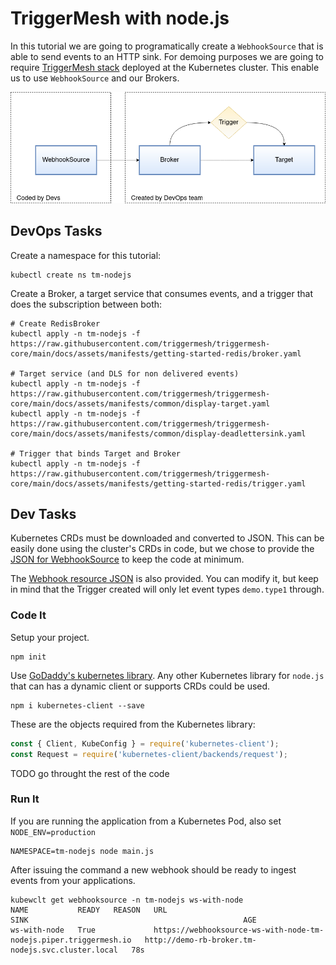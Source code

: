 # TriggerMesh with node.js

In this tutorial we are going to programatically create a `WebhookSource` that is able to send events to an HTTP sink.
For demoing purposes we are going to require [TriggerMesh stack](https://docs.triggermesh.io/installation/kubernetes-yaml/) deployed at the Kubernetes cluster. This enable us to use `WebhookSource` and our Brokers.

![coded-webhook](assets/coded-webhooksource.png)

## DevOps Tasks

Create a namespace for this tutorial:

```console
kubectl create ns tm-nodejs
```

Create a Broker, a target service that consumes events, and a trigger that does the subscription between both:

```console
# Create RedisBroker
kubectl apply -n tm-nodejs -f https://raw.githubusercontent.com/triggermesh/triggermesh-core/main/docs/assets/manifests/getting-started-redis/broker.yaml

# Target service (and DLS for non delivered events)
kubectl apply -n tm-nodejs -f https://raw.githubusercontent.com/triggermesh/triggermesh-core/main/docs/assets/manifests/common/display-target.yaml
kubectl apply -n tm-nodejs -f https://raw.githubusercontent.com/triggermesh/triggermesh-core/main/docs/assets/manifests/common/display-deadlettersink.yaml

# Trigger that binds Target and Broker
kubectl apply -n tm-nodejs -f https://raw.githubusercontent.com/triggermesh/triggermesh-core/main/docs/assets/manifests/getting-started-redis/trigger.yaml
```

## Dev Tasks

Kubernetes CRDs must be downloaded and converted to JSON. This can be easily done using the cluster's CRDs in code, but we chose to provide the [JSON for WebhookSource](components/webhooksource-crd.json) to keep the code at minimum.

The [Webhook resource JSON](components/webhooksource-cr.json) is also provided. You can modify it, but keep in mind that the Trigger created will only let event types `demo.type1` through.

### Code It

Setup your project.

```console
npm init
```

Use [GoDaddy's kubernetes library](https://github.com/godaddy/kubernetes-client). Any other Kubernetes library for `node.js` that can has a dynamic client or supports CRDs could be used.

```console
npm i kubernetes-client --save
```

These are the objects required from the Kubernetes library:

```js
const { Client, KubeConfig } = require('kubernetes-client');
const Request = require('kubernetes-client/backends/request');
```

TODO go throught the rest of the code

### Run It

If you are running the application from a Kubernetes Pod, also set `NODE_ENV=production`

```console
NAMESPACE=tm-nodejs node main.js
```

After issuing the command a new webhook should be ready to ingest events from your applications.

```console
kubewclt get webhooksource -n tm-nodejs ws-with-node
NAME           READY   REASON   URL                                                                 SINK                                                AGE
ws-with-node   True             https://webhooksource-ws-with-node-tm-nodejs.piper.triggermesh.io   http://demo-rb-broker.tm-nodejs.svc.cluster.local   78s
```